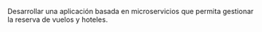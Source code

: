 Desarrollar una aplicación basada en microservicios que permita
gestionar la reserva de vuelos y hoteles.
